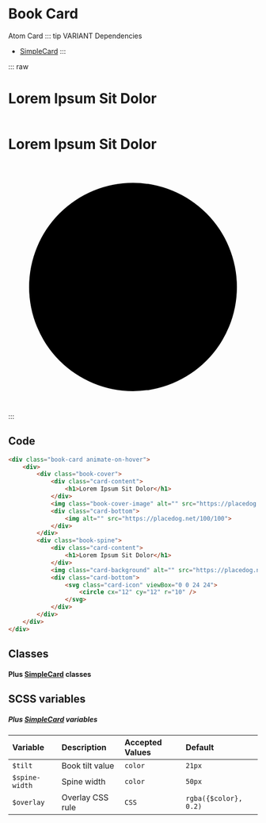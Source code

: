# Book Card
<Badge type="tip">Atom</Badge> <Badge type="info">Card</Badge>
::: tip VARIANT Dependencies
- [SimpleCard](/molecules/cards/SimpleCard.md)
  :::

::: raw
<div class="dev-section">
    <div class="book-card animate-on-hover">
        <div>
            <div class="book-cover">
                <div class="card-content">
                    <h1>Lorem Ipsum Sit Dolor</h1>
                </div>
                <img class="book-cover-image" alt="" src="https://placedog.net/400/600">
                <div class="card-bottom">
                    <img alt="" src="https://placedog.net/100/100">
                </div>
            </div>
            <div class="book-spine">
                <div class="card-content">
                    <h1>Lorem Ipsum Sit Dolor</h1>
                </div>
                <img class="card-background" alt="" src="https://placedog.net/100/600">
                <div class="card-bottom">
                    <svg class="card-icon" viewBox="0 0 24 24">
                        <circle cx="12" cy="12" r="10" />
                    </svg>
                </div>
            </div>
        </div>
    </div>
</div>
:::

## Code

```html
<div class="book-card animate-on-hover">
    <div>
        <div class="book-cover">
            <div class="card-content">
                <h1>Lorem Ipsum Sit Dolor</h1>
            </div>
            <img class="book-cover-image" alt="" src="https://placedog.net/400/600">
            <div class="card-bottom">
                <img alt="" src="https://placedog.net/100/100">
            </div>
        </div>
        <div class="book-spine">
            <div class="card-content">
                <h1>Lorem Ipsum Sit Dolor</h1>
            </div>
            <img class="card-background" alt="" src="https://placedog.net/100/600">
            <div class="card-bottom">
                <svg class="card-icon" viewBox="0 0 24 24">
                    <circle cx="12" cy="12" r="10" />
                </svg>
            </div>
        </div>
    </div>
</div>
```


## Classes
#### Plus [SimpleCard](/molecules/cards/SimpleCard.md) classes

## SCSS variables
##### Plus [SimpleCard](/molecules/cards/SimpleCard.md) variables

| Variable       | Description      | Accepted Values | Default               |
|:---------------|:-----------------|:----------------|:----------------------|
| `$tilt`        | Book tilt value  | `color`         | `21px`                |
| `$spine-width` | Spine width      | `color`         | `50px`                |
| `$overlay`     | Overlay CSS rule | `CSS`           | `rgba({$color}, 0.2)` |


<style lang="scss">
@use "../../theme.scss";
</style>

<script setup>
import { BookCard } from "../../../src/";
</script>
